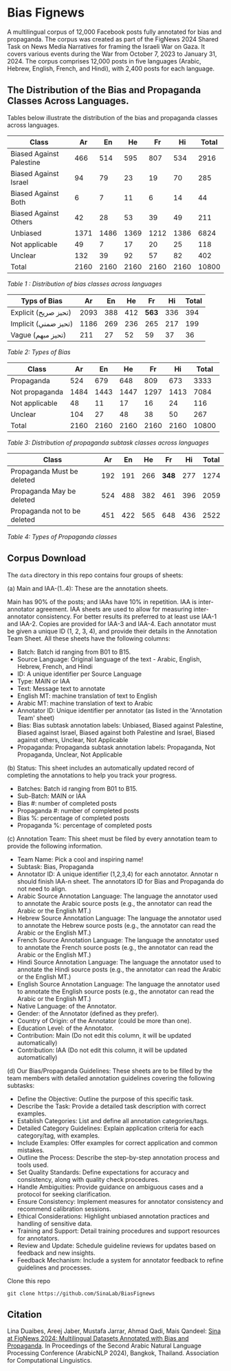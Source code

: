 # Bias Fignews

A multilingual corpus of 12,000 Facebook posts fully annotated for bias and propaganda. The corpus was created as part of the FigNews 2024 Shared Task on News Media Narratives for framing the Israeli War on Gaza. It covers various events during the War from October 7, 2023 to January 31, 2024. The corpus comprises 12,000 posts in five languages (Arabic, Hebrew, English, French, and Hindi), with 2,400 posts for each language.

## The Distribution of the Bias and Propaganda Classes Across Languages.

Tables below illustrate the distribution of the bias and propaganda classes across languages.

| Class                    | Ar   | En   | He   | Fr   | Hi   | Total |
| ------------------------ | ---- | ---- | ---- | ---- | ---- | ----- |
| Biased Against Palestine | 466  | 514  | 595  | 807  | 534  | 2916  |
| Biased Against Israel    | 94   | 79   | 23   | 19   | 70   | 285   |
| Biased Against Both      | 6    | 7    | 11   | 6    | 14   | 44    |
| Biased Against Others    | 42   | 28   | 53   | 39   | 49   | 211   |
| Unbiased                 | 1371 | 1486 | 1369 | 1212 | 1386 | 6824  | 
| Not applicable           | 49   | 7    | 17   | 20   | 25   | 118   |
| Unclear                  | 132  | 39   | 92   | 57   | 82   | 402   |
| Total                    | 2160 | 2160 | 2160 | 2160 | 2160 | 10800 |

*Table 1 : Distribution of bias classes across languages*



| Typs of Bias        | Ar  | En   | He   | Fr   | Hi   | Total |
| ------------------  | --- | ---- | ---- | ---- | ---- | ----- |
| Explicit (تحيز صريح) | 2093  | 388  | 412  | **563**  | 336 | 394  |
| Implicit (تحيز ضمني) | 1186  | 269  | 236  | 265  | 217 | 199  |
| Vague (تحيز مبهم)     | 211  | 27  | 52  | 59  | 37 |  36   |

*Table 2: Types of Bias*



| Class          | Ar   | En   | He   | Fr   | Hi   | Total |
| -------------- | ---- | ---- | ---- | ---- | ---- | ----- |
| Propaganda     | 524  | 679  | 648  | 809  | 673  | 3333  |
| Not propaganda | 1484 | 1443 | 1447 | 1297 | 1413 | 7084  |
| Not applicable | 48   | 11   | 17   | 16   | 24   | 116   |
| Unclear        | 104  | 27   | 48   | 38   | 50   | 267   |
| Total          | 2160 | 2160 | 2160 | 2160 | 2160 | 10800 |

*Table 3: Distribution of propaganda subtask classes across languages*



| Class                        | Ar  | En  | He  | Fr   | Hi   | Total |
| ---------------------------- | --- | --- | --- | ---- | ---- | ----- |
| Propaganda Must be deleted   | 192 | 191 | 266 | **348** | 277 | 1274 |
| Propaganda May be deleted    | 524 | 488 | 382 | 461 | 396 | 2059 |
| Propaganda not to be deleted | 451 | 422 | 565 | 648 | 436 | 2522 |

*Table 4: Types of Propaganda classes*


## Corpus Download

The `data` directory in this repo contains four groups of sheets:

(a) Main and IAA-(1..4):  These are the annotation sheets.

Main has 90% of the posts; and IAAs have 10% in repetition. 
IAA is inter-annotator agreement.  IAA sheets are used to allow for  measuring inter-annotator consistency.
For better results its preferred to at least use IAA-1 and IAA-2. Copies are provided for IAA-3 and IAA-4. Each annotator must be given a unique ID (1, 2, 3, 4), and provide their details in the Annotation Team Sheet.
All these sheets have the following columns:

  * Batch: Batch id ranging from B01 to B15.
  * Source Language: Original language of the text - Arabic, English, Hebrew, French, and Hindi
  * ID: A unique identifier per Source Language
  * Type: MAIN or IAA
  * Text: Message text to annotate
  * English MT: machine translation of text to English
  * Arabic MT: machine translation of text to Arabic
  * Annotator ID: Unique identifier per annotator (as listed in the 'Annotation Team' sheet)
  * Bias: Bias subtask annotation labels: Unbiased, Biased against Palestine, Biased against Israel, Biased against both Palestine and Israel, Biased against others, Unclear, Not Applicable
  * Propaganda: Propaganda subtask annotation labels: Propaganda, Not Propaganda, Unclear, Not Applicable
 

(b) Status: This sheet includes an automatically updated record of completing the annotations to help you track your progress.

  * Batches: Batch id ranging from B01 to B15. 
  * Sub-Batch: MAIN or IAA
  * Bias #: number of completed posts
  * Propaganda #: number of completed posts
  * Bias %: percentage of completed posts
  * Propaganda %: percentage of completed posts

(c) Annotation Team: This sheet must be filed by every annotation team to provide the following information.

  * Team Name: Pick a cool and inspiring name!
  * Subtask: Bias, Propaganda
  * Annotator ID: A unique identifier (1,2,3,4) for each annotator. Annotar n should finish IAA-n sheet.  The annotators ID for Bias and Propaganda do not need to align.
  * Arabic Source Annotation Language: The language the annotator used to annotate the Arabic source posts (e.g., the annotator can read the Arabic or the English MT.)
  * Hebrew Source Annotation Language: The language the annotator used to annotate the Hebrew source posts (e.g., the annotator can read the Arabic or the English MT.)
  * French Source Annotation Language: The language the annotator used to annotate the French source posts (e.g., the annotator can read the Arabic or the English MT.)
  * Hindi Source Annotation Language: The language the annotator used to annotate the Hindi source posts (e.g., the annotator can read the Arabic or the English MT.)
  * English Source Annotation Language: The language the annotator used to annotate the English source posts (e.g., the annotator can read the Arabic or the English MT.)
  * Native Language: of the Annotator.
  * Gender: of the Annotator (defined as they prefer).
  * Country of Origin: of the Annotator (could be more than one). 
  * Education Level: of the Annotator.
  * Contribution: Main  (Do not edit this column, it will be updated automatically)
  * Contribution: IAA    (Do not edit this column, it will be updated automatically)

(d) Our Bias/Propaganda Guidelines: These sheets are to be filled by the team members with detailed annotation guidelines covering the following subtasks:

  * Define the Objective: Outline the purpose of this specific task.
  * Describe the Task: Provide a detailed task description with correct examples.
  * Establish Categories: List and define all annotation categories/tags.
  * Detailed Category Guidelines: Explain application criteria for each category/tag, with examples.
  * Include Examples: Offer examples for correct application and common mistakes.
  * Outline the Process: Describe the step-by-step annotation process and tools used.
  * Set Quality Standards: Define expectations for accuracy and consistency, along with quality check procedures.
  * Handle Ambiguities: Provide guidance on ambiguous cases and a protocol for seeking clarification.
  * Ensure Consistency: Implement measures for annotator consistency and recommend calibration sessions.
  * Ethical Considerations: Highlight unbiased annotation practices and handling of sensitive data.
  * Training and Support: Detail training procedures and support resources for annotators.
  * Review and Update: Schedule guideline reviews for updates based on feedback and new insights.
  * Feedback Mechanism: Include a system for annotator feedback to refine guidelines and processes.

    
Clone this repo

    git clone https://github.com/SinaLab/BiasFignews

## Citation

Lina Duaibes, Areej Jaber, Mustafa Jarrar, Ahmad Qadi, Mais Qandeel: [Sina at FigNews 2024: Multilingual Datasets Annotated with Bias and Propaganda](https://www.jarrar.info/publications/DJJQQ24.pdf). In Proceedings of the Second Arabic Natural Language Processing Conference (ArabicNLP 2024), Bangkok, Thailand. Association for Computational Linguistics.
